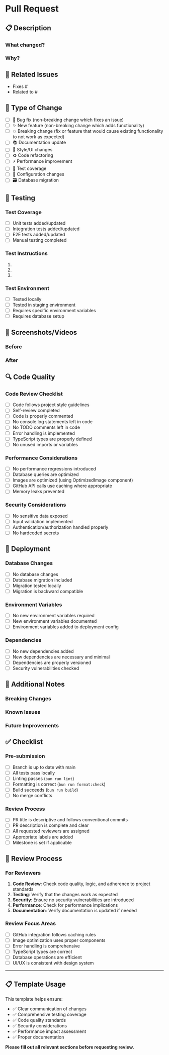 # Pull Request

## 📋 Description

<!-- Provide a clear and concise description of what this PR does -->

### What changed?
<!-- Describe the main changes in this PR -->

### Why?
<!-- Explain the motivation behind these changes -->

## 🔗 Related Issues

<!-- Link to any related issues using "Fixes #123" or "Closes #123" -->
- Fixes #
- Related to #

## 🧪 Type of Change

<!-- Mark the relevant option with an "x" -->

- [ ] 🐛 Bug fix (non-breaking change which fixes an issue)
- [ ] ✨ New feature (non-breaking change which adds functionality)
- [ ] 💥 Breaking change (fix or feature that would cause existing functionality to not work as expected)
- [ ] 📚 Documentation update
- [ ] 🎨 Style/UI changes
- [ ] ♻️ Code refactoring
- [ ] ⚡ Performance improvement
- [ ] 🧪 Test coverage
- [ ] 🔧 Configuration changes
- [ ] 🗃️ Database migration

## 🎯 Testing

### Test Coverage
<!-- Describe the testing approach and coverage -->

- [ ] Unit tests added/updated
- [ ] Integration tests added/updated
- [ ] E2E tests added/updated
- [ ] Manual testing completed

### Test Instructions
<!-- Provide step-by-step instructions for testing -->

1. 
2. 
3. 

### Test Environment
<!-- Specify any special testing requirements -->

- [ ] Tested locally
- [ ] Tested in staging environment
- [ ] Requires specific environment variables
- [ ] Requires database setup

## 📸 Screenshots/Videos

<!-- Add screenshots or videos to help explain your changes -->

### Before
<!-- Screenshot of the current state -->

### After
<!-- Screenshot of the new state -->

## 🔍 Code Quality

### Code Review Checklist
- [ ] Code follows project style guidelines
- [ ] Self-review completed
- [ ] Code is properly commented
- [ ] No console.log statements left in code
- [ ] No TODO comments left in code
- [ ] Error handling is implemented
- [ ] TypeScript types are properly defined
- [ ] No unused imports or variables

### Performance Considerations
- [ ] No performance regressions introduced
- [ ] Database queries are optimized
- [ ] Images are optimized (using OptimizedImage component)
- [ ] GitHub API calls use caching where appropriate
- [ ] Memory leaks prevented

### Security Considerations
- [ ] No sensitive data exposed
- [ ] Input validation implemented
- [ ] Authentication/authorization handled properly
- [ ] No hardcoded secrets

## 🚀 Deployment

### Database Changes
- [ ] No database changes
- [ ] Database migration included
- [ ] Migration tested locally
- [ ] Migration is backward compatible

### Environment Variables
- [ ] No new environment variables required
- [ ] New environment variables documented
- [ ] Environment variables added to deployment config

### Dependencies
- [ ] No new dependencies added
- [ ] New dependencies are necessary and minimal
- [ ] Dependencies are properly versioned
- [ ] Security vulnerabilities checked

## 📝 Additional Notes

<!-- Any additional information that reviewers should know -->

### Breaking Changes
<!-- List any breaking changes and migration steps -->

### Known Issues
<!-- List any known issues or limitations -->

### Future Improvements
<!-- Suggest any future improvements or follow-up work -->

## ✅ Checklist

### Pre-submission
- [ ] Branch is up to date with main
- [ ] All tests pass locally
- [ ] Linting passes (`bun run lint`)
- [ ] Formatting is correct (`bun run format:check`)
- [ ] Build succeeds (`bun run build`)
- [ ] No merge conflicts

### Review Process
- [ ] PR title is descriptive and follows conventional commits
- [ ] PR description is complete and clear
- [ ] All requested reviewers are assigned
- [ ] Appropriate labels are added
- [ ] Milestone is set if applicable

## 🔄 Review Process

### For Reviewers
<!-- Instructions for reviewers -->

1. **Code Review**: Check code quality, logic, and adherence to project standards
2. **Testing**: Verify that the changes work as expected
3. **Security**: Ensure no security vulnerabilities are introduced
4. **Performance**: Check for performance implications
5. **Documentation**: Verify documentation is updated if needed

### Review Focus Areas
- [ ] GitHub integration follows caching rules
- [ ] Image optimization uses proper components
- [ ] Error handling is comprehensive
- [ ] TypeScript types are correct
- [ ] Database operations are efficient
- [ ] UI/UX is consistent with design system

---

## 📋 Template Usage

This template helps ensure:
- ✅ Clear communication of changes
- ✅ Comprehensive testing coverage
- ✅ Code quality standards
- ✅ Security considerations
- ✅ Performance impact assessment
- ✅ Proper documentation

**Please fill out all relevant sections before requesting review.**

